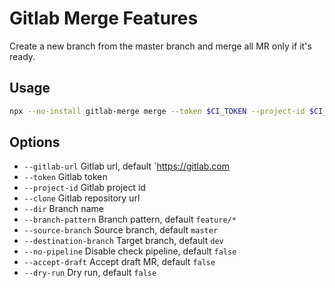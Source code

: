 # Gitlab Merge Features

Create a new branch from the master branch and merge all MR only if it's ready.

## Usage

```bash 
npx --no-install gitlab-merge merge --token $CI_TOKEN --project-id $CI_PROJECT_ID --clone $CI_REPOSITORY_URL --dir .
```

## Options

- `--gitlab-url` Gitlab url, default `https://gitlab.com
- `--token` Gitlab token
- `--project-id` Gitlab project id
- `--clone` Gitlab repository url
- `--dir` Branch name
- `--branch-pattern` Branch pattern, default `feature/*`
- `--source-branch` Source branch, default `master`
- `--destination-branch` Target branch, default `dev`
- `--no-pipeline` Disable check pipeline, default `false`
- `--accept-draft` Accept draft MR, default `false`
- `--dry-run` Dry run, default `false`